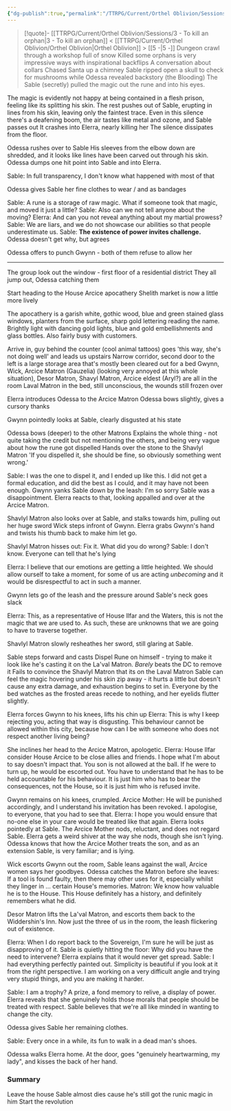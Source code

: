 ```yaml
---
{"dg-publish":true,"permalink":"/TTRPG/Current/Orthel Oblivion/Sessions/4 -/"}
---
```


> [!quote]- [[TTRPG/Current/Orthel Oblivion/Sessions/3 - To kill an orphan\|3 - To kill an orphan]] < [[TTRPG/Current/Orthel Oblivion/Orthel Oblivion\|Orthel Oblivion]] > [[5 -\|5 -]]
> Dungeon crawl through a workshop full of snow
> Killed some orphans is very impressive ways with inspirational backflips
> A conversation about collars
> Chased Santa up a chimney
> Sable ripped open a skull to check for mushrooms while Odessa revealed backstory (the Blooding)
> The Sable (secretly) pulled the magic out the rune and into his eyes.


The magic is evidently not happy at being contained in a flesh prison, feeling like its splitting his skin.
The rest pushes out of Sable, erupting in lines from his skin, leaving only the faintest trace.
Even in this silence there's a deafening boom, the air tastes like metal and ozone, and Sable passes out
It crashes into Elerra, nearly killing her
The silence dissipates from the floor.

Odessa rushes over to Sable
His sleeves from the elbow down are shredded, and it looks like lines have been carved out through his skin.
Odessa dumps one hit point into Sable and into Elerra.

Sable: In full transparency, I don't know what happened with most of that

Odessa gives Sable her fine clothes to wear / and as bandages

Sable: A rune is a storage of raw magic. What if someone took that magic, and moved it just a little?
Sable: Also can we not tell anyone about the moving?
Elerra: And can you not reveal anything about my martial prowess?
Sable: We are liars, and we do not showcase our abilities so that people underestimate us.
Sable: **The existence of power invites challenge.**
Odessa doesn't get why, but agrees

Odessa offers to punch Gwynn - both of them refuse to allow her

---

The group look out the window - first floor of a residential district
They all jump out, Odessa catching them

Start heading to the House Arcice apocathery
Shelith market is now a little more lively

The apocathery is a garish white, gothic wood, blue and green stained glass windows, planters from the surface, sharp gold lettering reading the name.
Brightly light with dancing gold lights, blue and gold embellishments and glass bottles.
Also fairly busy with customers.

Arrive in, guy behind the counter (cool animal tattoos) goes 'this way, she's not doing well' and leads us upstairs
Narrow corridor, second door to the left is a large storage area that's mostly been cleared out for a bed
Gwynn, Wick, Arcice Matron (Gauzelia) (looking very annoyed at this whole situation), Desor Matron, Shavyl Matron, Arcice eldest (Aryl?) are all in the room
Laval Matron in the bed, still unconscious, the wounds still frozen over

Elerra introduces Odessa to the Arcice Matron
Odessa bows slightly, gives a cursory thanks

Gwynn pointedly looks at Sable, clearly disgusted at his state

Odessa bows (deeper) to the other Matrons
Explains the whole thing - not quite taking the credit but not mentioning the others, and being very vague about how the rune got dispelled
Hands over the stone to the Shavlyl Matron
	'If you dispelled it, she should be fine, so obviously something went wrong.'

Sable: I was the one to dispel it, and I ended up like this. I did not get a formal education, and did the best as I could, and it may have not been enough.
Gwynn yanks Sable down by the leash: I'm so sorry Sable was a disappointment. 
Elerra reacts to that, looking appalled and over at the Arcice Matron.

Shavlyl Matron also looks over at Sable, and stalks towards him, pulling out her huge sword
Wick steps infront of Gwynn.
Elerra grabs Gwynn's hand and twists his thumb back to make him let go.

Shavlyl Matron hisses out: Fix it. What did you do wrong?
Sable: I don't know.
Everyone can tell that he's lying

Elerra: I believe that our emotions are getting a little heighted. We should allow ourself to take a moment, for some of us are acting _unbecoming_ and it would be disrespectful to act in such a manner.

Gwynn lets go of the leash and the pressure around Sable's neck goes slack

Elerra: This, as a representative of House Ilfar and the Waters, this is not the magic that we are used to. As such, these are unknowns that we are going to have to traverse together.

Shavlyl Matron slowly resheathes her sword, still glaring at Sable.

Sable steps forward and casts Dispel Rune on himself - trying to make it look like he's casting it on the La'val Matron.
_Barely_ beats the DC to remove it
Fails to convince the Shavlyl Matron that its on the Laval Matron
Sable can feel the magic hovering under his skin zip away - it hurts a little but doesn't cause any extra damage, and exhaustion begins to set in.
Everyone by the bed watches as the frosted areas recede to nothing, and her eyelids flutter slightly.

Elerra forces Gwynn to his knees, lifts his chin up
Elerra: This is why I keep rejecting you, acting that way is disgusting. This behaviour cannot be allowed within this city, because how can I be with someone who does not respect another living being?

She inclines her head to the Arcice Matron, apologetic.
Elerra: House Ilfar consider House Arcice to be close allies and friends. I hope what I'm about to say doesn't impact that. You son is not allowed at the ball. If he were to turn up, he would be escorted out. You have to understand that he has to be held accountable for his behaviour. It is just him who has to bear the consequences, not the House, so it is just him who is refused invite.

Gwynn remains on his knees, crumpled.
Arcice Mother: He will be punished accordingly, and I understand his invitation has been revoked. I apologise, to everyone, that you had to see that.
Elerra: I hope you would ensure that no-one else in your care would be treated like that again.
Elerra looks pointedly at Sable. The Arcice Mother nods, reluctant, and does not regard Sable.
Elerra gets a weird shiver at the way she nods, though she isn't lying.
Odessa knows that how the Arcice Mother treats the son, and as an extension Sable, is very familiar; and is lying.

Wick escorts Gwynn out the room, Sable leans against the wall, Arcice women says her goodbyes.
Odessa catches the Matron before she leaves: If a tool is found faulty, then there may other uses for it, especially whilst they linger in ... certain House's memories.
Matron: We know how valuable he is to the House. This House definitely has a history, and definitely remembers what he did.

Desor Matron lifts the La'val Matron, and escorts them back to the Widdershin's Inn.
Now just the three of us in the room, the leash flickering out of existence. 

Elerra: When I do report back to the Sovereign, I'm sure he will be just as disapproving of it.
Sable is quietly hitting the floor: Why did you have the need to intervene?
Elerra explains that it would never get spread.
Sable: I had everything perfectly painted out. Simplicity is beautiful if you look at it from the right perspective. I am working on a very difficult angle and trying very stupid things, and you are making it harder.

Sable: I am a trophy? A prize, a fond memory to relive, a display of power.
Elerra reveals that she genuinely holds those morals that people should be treated with respect.
Sable believes that we're all like minded in wanting to change the city.

Odessa gives Sable her remaining clothes.

Sable: Every once in a while, its fun to walk in a dead man's shoes.

Odessa walks Elerra home. At the door, goes "genuinely heartwarming, my lady", and kisses the back of her hand.




### Summary

Leave the house
Sable almost dies cause he's still got the runic magic in him
Start the revolution